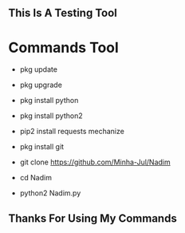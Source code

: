 ## This Is A Testing Tool


# Commands Tool

* pkg update

* pkg upgrade

* pkg install python

* pkg install python2

* pip2 install requests mechanize

* pkg install git

* git clone https://github.com/Minha-Jul/Nadim

* cd Nadim

* python2 Nadim.py

## Thanks For Using My Commands


